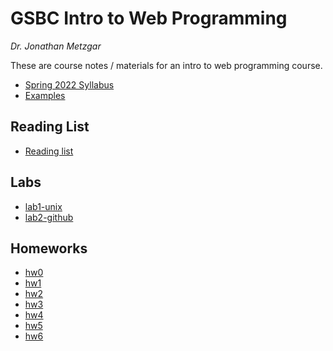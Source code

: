 # GSBC Intro to Web Programming

*Dr. Jonathan Metzgar*

These are course notes / materials for an intro to web programming course.

* [Spring 2022 Syllabus](syllabus/me220-syllabus.pdf)
* [Examples](https://microwerx.github.io/gsbc-intro-web)

## Reading List

* [Reading list](syllabus/requirements-sheet.md)

## Labs

* [lab1-unix](labs/lab1-unix.md)
* [lab2-github](labs/lab2-github.md)

## Homeworks

* [hw0](hw0-setup-github/hw0-setup-github.md)
* [hw1](hw1-javascript-hello-world/hw1-javascript-hello-world.md)
* [hw2](hw2-javascript-algorithm/hw2-javascript-algorithm.md)
* [hw3](hw3-javascript-user-interface/hw3-javascript-user-interface.md)
* [hw4](hw4-javascript-libraries/hw4-javascript-libraries.md)
* [hw5](hw5-javascript-ajax/hw5-javascript-ajax.md)
* [hw6](hw6-javascript-game-compo/hw6-javascript-game-compo.md)
